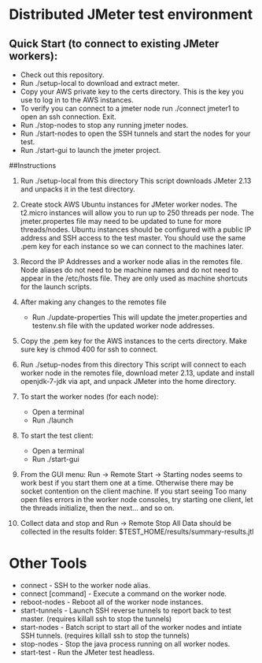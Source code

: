 # Distributed JMeter test environment

## Quick Start (to connect to existing JMeter workers):

- Check out this repository.
- Run ./setup-local to download and extract meter.
- Copy your AWS private key to the certs directory. This is the key you use to log in to the AWS instances.
- To verify you can connect to a jmeter node run ./connect jmeter1 to open an ssh connection. Exit.
- Run ./stop-nodes to stop any running jmeter nodes.
- Run ./start-nodes to open the SSH tunnels and start the nodes for your test.
- Run ./start-gui to launch the jmeter project.

##Instructions
1. Run ./setup-local from this directory
This script downloads JMeter 2.13 and unpacks it in the test directory.

2. Create stock AWS Ubuntu instances for JMeter worker nodes.
The t2.micro instances will allow you to run up to 250 threads per node. The jmeter.propertes file may need to be updated to tune for more threads/nodes. Ubuntu instances should be configured with a public IP address and SSH access to the test master. You should use the same .pem key for each instance so we can connect to the machines later.

3. Record the IP Addresses and a worker node alias in the remotes file. Node aliases do not need to be machine names and do not need to appear in the /etc/hosts file. They are only used as machine shortcuts for the launch scripts.

4. After making any changes to the remotes file 
	- Run ./update-properties
This will update the jmeter.properties and testenv.sh file with the updated worker node addresses.

5. Copy the .pem key for the AWS instances to the certs directory. Make sure key is chmod 400 for ssh to connect.

6. Run ./setup-nodes from this directory
This script will connect to each worker node in the remotes file, download meter 2.13, update and install openjdk-7-jdk via apt, and unpack JMeter into the home directory.

7. To start the worker nodes (for each node):
	- Open a terminal
	- Run ./launch <node alias>

8. To start the test client:
	- Open a terminal
	- Run ./start-gui

9. From the GUI menu: Run -> Remote Start -> <node ip address>
Starting nodes seems to work best if you start them one at a time. Otherwise there may be socket contention on the client machine. If you start seeing Too many open files errors in the worker node consoles, try starting one client, let the threads initialize, then the next… and so on.

10. Collect data and stop and Run -> Remote Stop All
Data should be collected in the results folder:
	$TEST_HOME/results/summary-results.jtl

# Other Tools
- connect <remote alias> - SSH to the worker node alias.
- connect <remote alias> [command] - Execute a command on the worker node.
- reboot-nodes - Reboot all of the worker node instances.
- start-tunnels - Launch SSH reverse tunnels to report back to test master. (requires killall ssh to stop the tunnels)
- start-nodes - Batch script to start all of the worker nodes and intiate SSH tunnels. (requires killall ssh to stop the tunnels)
- stop-nodes - Stop the java process running on all worker nodes.
- start-test - Run the JMeter test headless.
